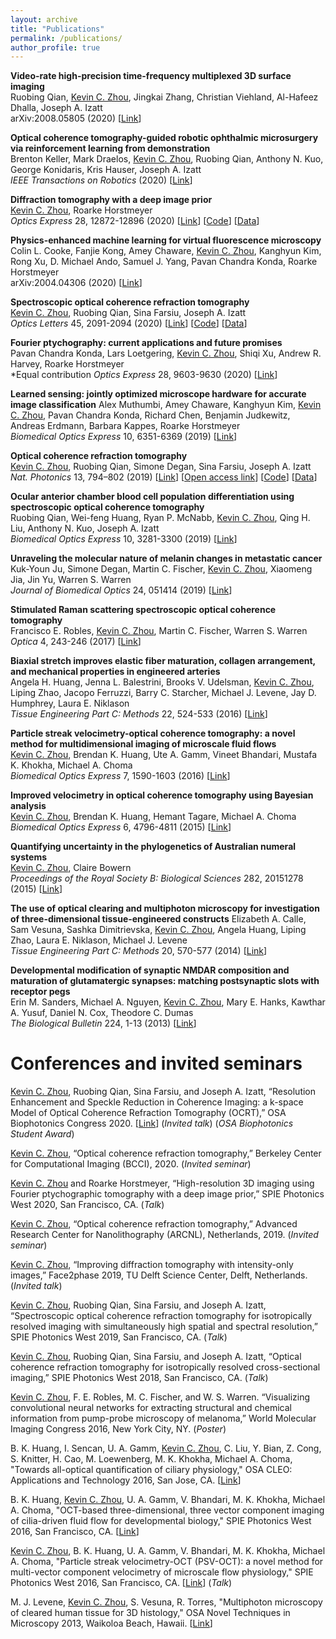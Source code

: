 ```yaml
---
layout: archive
title: "Publications"
permalink: /publications/
author_profile: true
---
```

**Video-rate high-precision time-frequency multiplexed 3D surface imaging**  
Ruobing Qian, <ins>Kevin C. Zhou</ins>, Jingkai Zhang, Christian Viehland, Al-Hafeez Dhalla, Joseph A. Izatt  
arXiv:2008.05805 (2020) [[Link](https://arxiv.org/abs/2008.05805)]

**Optical coherence tomography-guided robotic ophthalmic microsurgery via reinforcement learning from demonstration**  
Brenton Keller, Mark Draelos, <ins>Kevin C. Zhou</ins>, Ruobing Qian, Anthony N. Kuo, George Konidaris, Kris Hauser, Joseph A. Izatt  
*IEEE Transactions on Robotics* (2020) [[Link](https://ieeexplore.ieee.org/abstract/document/9069310)]

**Diffraction tomography with a deep image prior**  
<ins>Kevin C. Zhou</ins>, Roarke Horstmeyer  
*Optics Express* 28, 12872-12896 (2020) [[Link](https://www.osapublishing.org/oe/abstract.cfm?uri=oe-28-9-12872)] [[Code](https://github.com/kevinczhou/deep-prior-diffraction-tomography)] [[Data](https://figshare.com/articles/Diffraction_tomography_with_a_deep_image_prior_-_raw_data/12081708)]

**Physics-enhanced machine learning for virtual fluorescence microscopy**  
Colin L. Cooke, Fanjie Kong, Amey Chaware, <ins>Kevin C. Zhou</ins>, Kanghyun Kim, Rong Xu, D. Michael Ando, Samuel J. Yang, Pavan Chandra Konda, Roarke Horstmeyer  
arXiv:2004.04306 (2020) [[Link](https://arxiv.org/abs/2004.04306)]

**Spectroscopic optical coherence refraction tomography**  
<ins>Kevin C. Zhou</ins>, Ruobing Qian, Sina Farsiu, Joseph A. Izatt  
*Optics Letters* 45, 2091-2094 (2020) [[Link](https://www.osapublishing.org/ol/abstract.cfm?uri=ol-45-7-2091)] [[Code](https://osapublishing.figshare.com/articles/Spectral_fitting_code_for_SOCT_and_SOCRT/11931228)] [[Data](https://osapublishing.figshare.com/articles/Raw_spectra_of_polystyrene_beads_from_SOCT_and_SOCRT/11931225)]

**Fourier ptychography: current applications and future promises**  
Pavan Chandra Konda, Lars Loetgering, <ins>Kevin C. Zhou</ins>, Shiqi Xu, Andrew R. Harvey, Roarke Horstmeyer  
\*Equal contribution
*Optics Express* 28, 9603-9630 (2020)  [[Link](https://www.osapublishing.org/oe/abstract.cfm?uri=oe-28-7-9603)]

**Learned sensing: jointly optimized microscope hardware for accurate image classification**
Alex Muthumbi, Amey Chaware, Kanghyun Kim, <ins>Kevin C. Zhou</ins>, Pavan Chandra Konda, Richard Chen, Benjamin Judkewitz, Andreas Erdmann, Barbara Kappes, Roarke Horstmeyer  
*Biomedical Optics Express* 10, 6351-6369 (2019) [[Link](https://www.osapublishing.org/boe/abstract.cfm?uri=boe-10-12-6351)]

**Optical coherence refraction tomography**  
<ins>Kevin C. Zhou</ins>, Ruobing Qian, Simone Degan, Sina Farsiu, Joseph A. Izatt  
*Nat. Photonics* 13, 794–802 (2019) [[Link](https://www.nature.com/articles/s41566-019-0508-1)]  [[Open access link](https://rdcu.be/bO6eQ)] [[Code](https://github.com/kevinczhou/optical-coherence-refraction-tomography)] [[Data](https://figshare.com/articles/Biological_datasets_for_optical_coherence_refraction_tomography_OCRT_/8297138)]

**Ocular anterior chamber blood cell population differentiation using spectroscopic optical coherence tomography**  
Ruobing Qian, Wei-feng Huang, Ryan P. McNabb, <ins>Kevin C. Zhou</ins>, Qing H. Liu, Anthony N. Kuo, Joseph A. Izatt  
*Biomedical Optics Express* 10, 3281-3300 (2019) [[Link](https://www.osapublishing.org/boe/abstract.cfm?uri=boe-10-7-3281)]

**Unraveling the molecular nature of melanin changes in metastatic cancer**  
Kuk-Youn Ju, Simone Degan, Martin C. Fischer, <ins>Kevin C. Zhou</ins>, Xiaomeng Jia, Jin Yu, Warren S. Warren  
*Journal of Biomedical Optics* 24, 051414 (2019) [[Link](https://doi.org/10.1117/1.JBO.24.5.051414)]

**Stimulated Raman scattering spectroscopic optical coherence tomography**  
Francisco E. Robles, <ins>Kevin C. Zhou</ins>, Martin C. Fischer, Warren S. Warren  
*Optica* 4, 243-246 (2017) [[Link](https://www.osapublishing.org/optica/abstract.cfm?uri=optica-4-2-243)]

**Biaxial stretch improves elastic fiber maturation, collagen arrangement, and mechanical properties in engineered arteries**  
Angela H. Huang, Jenna L. Balestrini, Brooks V. Udelsman, <ins>Kevin C. Zhou</ins>, Liping Zhao, Jacopo Ferruzzi, Barry C. Starcher, Michael J. Levene, Jay D. Humphrey, Laura E. Niklason  
*Tissue Engineering Part C: Methods* 22, 524-533 (2016) [[Link](https://www.liebertpub.com/doi/abs/10.1089/ten.TEC.2015.0309)]

**Particle streak velocimetry-optical coherence tomography: a novel method for multidimensional imaging of microscale fluid flows**  
<ins>Kevin C. Zhou</ins>, Brendan K. Huang, Ute A. Gamm, Vineet Bhandari, Mustafa K. Khokha, Michael A. Choma  
*Biomedical Optics Express* 7, 1590-1603 (2016)  [[Link](https://www.osapublishing.org/boe/abstract.cfm?uri=boe-7-4-1590)]

**Improved velocimetry in optical coherence tomography using Bayesian analysis**  
<ins>Kevin C. Zhou</ins>, Brendan K. Huang, Hemant Tagare, Michael A. Choma  
*Biomedical Optics Express* 6, 4796-4811 (2015)  [[Link](https://www.osapublishing.org/boe/abstract.cfm?uri=boe-6-12-4796)]

**Quantifying uncertainty in the phylogenetics of Australian numeral systems**  
<ins>Kevin C. Zhou</ins>, Claire Bowern  
*Proceedings of the Royal Society B: Biological Sciences* 282, 20151278 (2015) [[Link](https://royalsocietypublishing.org/doi/full/10.1098/rspb.2015.1278)]

**The use of optical clearing and multiphoton microscopy for investigation of three-dimensional tissue-engineered constructs**
Elizabeth A. Calle, Sam Vesuna, Sashka Dimitrievska, <ins>Kevin C. Zhou</ins>, Angela Huang, Liping Zhao, Laura E. Niklason, Michael J. Levene  
*Tissue Engineering Part C: Methods* 20, 570-577 (2014) [[Link](https://www.liebertpub.com/doi/abs/10.1089/ten.tec.2013.0538)]

**Developmental modification of synaptic NMDAR composition and maturation of glutamatergic synapses: matching postsynaptic slots with receptor pegs**  
Erin M. Sanders, Michael A. Nguyen, <ins>Kevin C. Zhou</ins>, Mary E. Hanks, Kawthar A. Yusuf, Daniel N. Cox, Theodore C. Dumas  
*The Biological Bulletin* 224, 1-13 (2013) [[Link](https://www.journals.uchicago.edu/doi/abs/10.1086/BBLv224n1p1)]

# Conferences and invited seminars
<ins>Kevin C. Zhou</ins>, Ruobing Qian, Sina Farsiu, and Joseph A. Izatt, “Resolution Enhancement and Speckle Reduction in Coherence Imaging: a k-space Model of Optical Coherence Refraction Tomography (OCRT),” OSA Biophotonics Congress 2020. [[Link](https://www.osapublishing.org/abstract.cfm?uri=OCT-2020-OTu1E.2)] (*Invited talk*) (*OSA Biophotonics Student Award*)

<ins>Kevin C. Zhou</ins>, “Optical coherence refraction tomography,” Berkeley Center for Computational Imaging (BCCI), 2020. (*Invited seminar*)

<ins>Kevin C. Zhou</ins> and Roarke Horstmeyer, “High-resolution 3D imaging using Fourier ptychographic tomography with a deep image prior,” SPIE Photonics West 2020, San Francisco, CA. (*Talk*)

<ins>Kevin C. Zhou</ins>, “Optical coherence refraction tomography,” Advanced Research Center for Nanolithography (ARCNL), Netherlands, 2019. (*Invited seminar*)

<ins>Kevin C. Zhou</ins>, “Improving diffraction tomography with intensity-only images,” Face2phase 2019, TU Delft Science Center, Delft, Netherlands. (*Invited talk*)

<ins>Kevin C. Zhou</ins>, Ruobing Qian, Sina Farsiu, and Joseph A. Izatt, “Spectroscopic optical coherence refraction tomography for isotropically resolved imaging with simultaneously high spatial and spectral resolution,” SPIE Photonics West 2019, San Francisco, CA. (*Talk*)

<ins>Kevin C. Zhou</ins>, Ruobing Qian, Sina Farsiu, and Joseph A. Izatt, “Optical coherence refraction tomography for isotropically resolved cross-sectional imaging,” SPIE Photonics West 2018, San Francisco, CA. (*Talk*)

<ins>Kevin C. Zhou</ins>, F. E. Robles, M. C. Fischer, and W. S. Warren. “Visualizing convolutional neural networks for extracting structural and chemical information from pump-probe microscopy of melanoma,” World Molecular Imaging Congress 2016, New York City, NY. (*Poster*)

B. K. Huang, I. Sencan, U. A. Gamm, <ins>Kevin C. Zhou</ins>, C. Liu, Y. Bian, Z. Cong, S. Knitter, H. Cao, M. Loewenberg, M. K. Khokha, Michael A. Choma, "Towards all-optical quantification of ciliary physiology," OSA CLEO: Applications and Technology 2016, San Jose, CA. [[Link](https://www.osapublishing.org/abstract.cfm?uri=cleo_at-2016-ATh1N.1)]

B. K. Huang, <ins>Kevin C. Zhou</ins>, U. A. Gamm, V. Bhandari, M. K. Khokha, Michael A. Choma, "OCT-based three-dimensional, three vector component imaging of cilia-driven fluid flow for developmental biology," SPIE Photonics West 2016, San Francisco, CA. [[Link](https://www.spiedigitallibrary.org/conference-proceedings-of-spie/9716/97160J/OCT-based-three-dimensional-three-vector-component-imaging-of-cilia/10.1117/12.2211601.short)]

<ins>Kevin C. Zhou</ins>, B. K. Huang, U. A. Gamm, V. Bhandari, M. K. Khokha, Michael A. Choma, "Particle streak velocimetry-OCT (PSV-OCT): a novel method for multi-vector component velocimetry of microscale flow physiology," SPIE Photonics West 2016, San Francisco, CA. [[Link](https://www.spiedigitallibrary.org/conference-proceedings-of-spie/9697/96970F/Particle-streak-velocimetry-OCT-PSV-OCT--a-novel-method/10.1117/12.2214794.short?SSO=1)] (*Talk*)

M. J. Levene, <ins>Kevin C. Zhou</ins>, S. Vesuna, R. Torres, "Multiphoton microscopy of cleared human tissue for 3D histology," OSA Novel Techniques in Microscopy 2013, Waikoloa Beach, Hawaii. [[Link](https://www.osapublishing.org/abstract.cfm?uri=NTM-2013-NT3B.2)]
